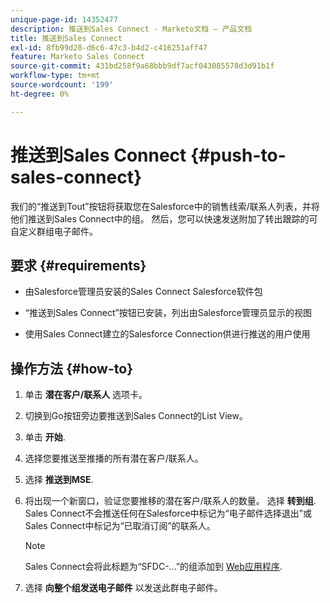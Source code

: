 ```yaml
---
unique-page-id: 14352477
description: 推送到Sales Connect - Marketo文档 — 产品文档
title: 推送到Sales Connect
exl-id: 8fb99d28-d6c6-47c3-b4d2-c416251aff47
feature: Marketo Sales Connect
source-git-commit: 431bd258f9a68bbb9df7acf043085578d3d91b1f
workflow-type: tm+mt
source-wordcount: '199'
ht-degree: 0%

---
```


# 推送到Sales Connect {#push-to-sales-connect}

我们的“推送到Tout”按钮将获取您在Salesforce中的销售线索/联系人列表，并将他们推送到Sales Connect中的组。 然后，您可以快速发送附加了转出跟踪的可自定义群组电子邮件。

## 要求 {#requirements}

* 由Salesforce管理员安装的Sales Connect Salesforce软件包

* “推送到Sales Connect”按钮已安装，列出由Salesforce管理员显示的视图

* 使用Sales Connect建立的Salesforce Connection供进行推送的用户使用

## 操作方法 {#how-to}

1. 单击 **潜在客户/联系人** 选项卡。
1. 切换到Go按钮旁边要推送到Sales Connect的List View。
1. 单击 **开始**.
1. 选择您要推送至推播的所有潜在客户/联系人。
1. 选择 **推送到MSE**.
1. 将出现一个新窗口，验证您要推移的潜在客户/联系人的数量。 选择 **转到组**. Sales Connect不会推送任何在Salesforce中标记为“电子邮件选择退出”或Sales Connect中标记为“已取消订阅”的联系人。

   >[!NOTE]
   >
   >Sales Connect会将此标题为“SFDC-...”的组添加到 [Web应用程序](https://toutapp.com/login).

1. 选择 **向整个组发送电子邮件** 以发送此群电子邮件。
